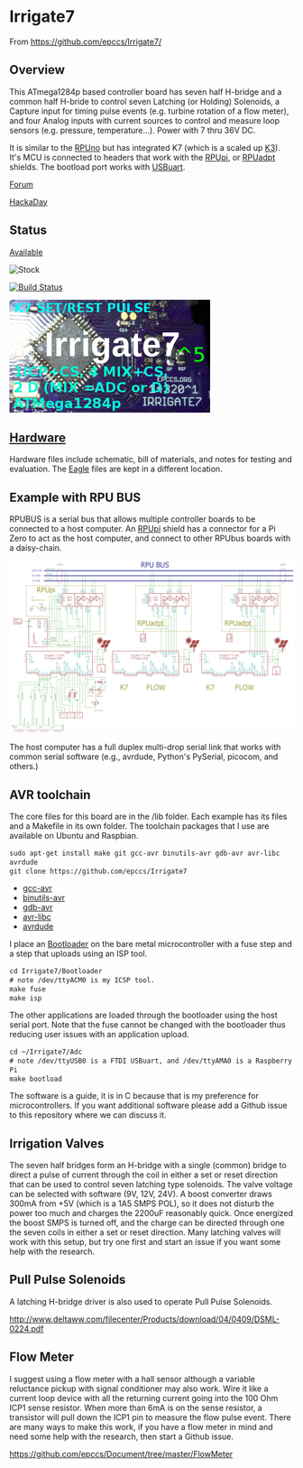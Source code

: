 # Irrigate7 

From <https://github.com/epccs/Irrigate7/>

## Overview

This ATmega1284p based controller board has seven half H-bridge and a common half H-bride to control seven Latching (or Holding) Solenoids, a Capture input for timing pulse events (e.g. turbine rotation of a flow meter), and four Analog inputs with current sources to control and measure loop sensors (e.g. pressure, temperature...). Power with 7 thru 36V DC.

It is similar to the [RPUno] but has integrated K7 (which is a scaled up [K3]). It's MCU is connected to headers that work with the [RPUpi], or [RPUadpt] shields. The bootload port works with [USBuart].

[K3]: https://github.com/epccs/Driver/tree/master/K3
[RPUno]: https://github.com/epccs/RPUno
[RPUpi]: https://github.com/epccs/RPUpi
[RPUadpt]: https://github.com/epccs/RPUadpt
[USBuart]: https://github.com/epccs/Driver/tree/master/USBuart

[Forum](https://rpubus.org/bb/viewforum.php?f=17)

[HackaDay](https://hackaday.io/project/25599-irrigate7-m1284p-board-for-holding-solenoids)

## Status

[Available](https://rpubus.org/Order_Form.html)

![Stock](./Hardware/M_Stock.jpg "Stock")

[![Build Status](https://travis-ci.org/epccs/Irrigate7.svg?branch=master)](https://travis-ci.org/epccs/Irrigate7)

![Status](./Hardware/status_icon.png "Status")

## [Hardware](./Hardware)

Hardware files include schematic, bill of materials, and notes for testing and evaluation. The [Eagle] files are kept in a different location.

[Eagle]: https://github.com/epccs/Eagle/tree/master/Irrigate7

## Example with RPU BUS 

RPUBUS is a serial bus that allows multiple controller boards to be connected to a host computer. An [RPUpi] shield has a connector for a Pi Zero to act as the host computer, and connect to other RPUbus boards with a daisy-chain. 

![MultiDrop](./Hardware/Documents/MultiDrop.png "RPUno MultiDrop")

The host computer has a full duplex multi-drop serial link that works with common serial software (e.g., avrdude, Python's PySerial, picocom, and others.) 


## AVR toolchain

The core files for this board are in the /lib folder. Each example has its files and a Makefile in its own folder. The toolchain packages that I use are available on Ubuntu and Raspbian. 

```
sudo apt-get install make git gcc-avr binutils-avr gdb-avr avr-libc avrdude
git clone https://github.com/epccs/Irrigate7
```

* [gcc-avr](https://packages.ubuntu.com/search?keywords=gcc-avr)
* [binutils-avr](https://packages.ubuntu.com/search?keywords=binutils-avr)
* [gdb-avr](https://packages.ubuntu.com/search?keywords=gdb-avr)
* [avr-libc](https://packages.ubuntu.com/search?keywords=avr-libc)
* [avrdude](https://packages.ubuntu.com/search?keywords=avrdude)

I place an [Bootloader] on the bare metal microcontroller with a fuse step and a step that uploads using an ISP tool. 

[Bootloader]: https://github.com/epccs/Irrigate7/tree/master/Bootloader

```
cd Irrigate7/Bootloader
# note /dev/ttyACM0 is my ICSP tool.
make fuse
make isp
```

The other applications are loaded through the bootloader using the host serial port. Note that the fuse cannot be changed with the bootloader thus reducing user issues with an application upload.

```
cd ~/Irrigate7/Adc
# note /dev/ttyUSB0 is a FTDI USBuart, and /dev/ttyAMA0 is a Raspberry Pi
make bootload
```

The software is a guide, it is in C because that is my preference for microcontrollers. If you want additional software please add a Github issue to this repository where we can discuss it. 


## Irrigation Valves

The seven half bridges form an H-bridge with a single (common) bridge to direct a pulse of current through the coil in either a set or reset direction that can be used to control seven latching type solenoids. The valve voltage can be selected with software (9V, 12V, 24V). A boost converter draws 300mA from +5V (which is a 1A5 SMPS POL), so it does not disturb the power too much and charges the 2200uF reasonably quick. Once energized the boost SMPS is turned off, and the charge can be directed through one the seven coils in either a set or reset direction. Many latching valves will work with this setup, but try one first and start an issue if you want some help with the research.


## Pull Pulse Solenoids

A latching H-bridge driver is also used to operate Pull Pulse Solenoids.

http://www.deltaww.com/filecenter/Products/download/04/0409/DSML-0224.pdf


## Flow Meter

I suggest using a flow meter with a hall sensor although a variable reluctance pickup with signal conditioner may also work. Wire it like a current loop device with all the returning current going into the 100 Ohm ICP1 sense resistor. When more than 6mA is on the sense resistor, a transistor will pull down the ICP1 pin to measure the flow pulse event. There are many ways to make this work, if you have a flow meter in mind and need some help with the research, then start a Github issue.

https://github.com/epccs/Document/tree/master/FlowMeter
